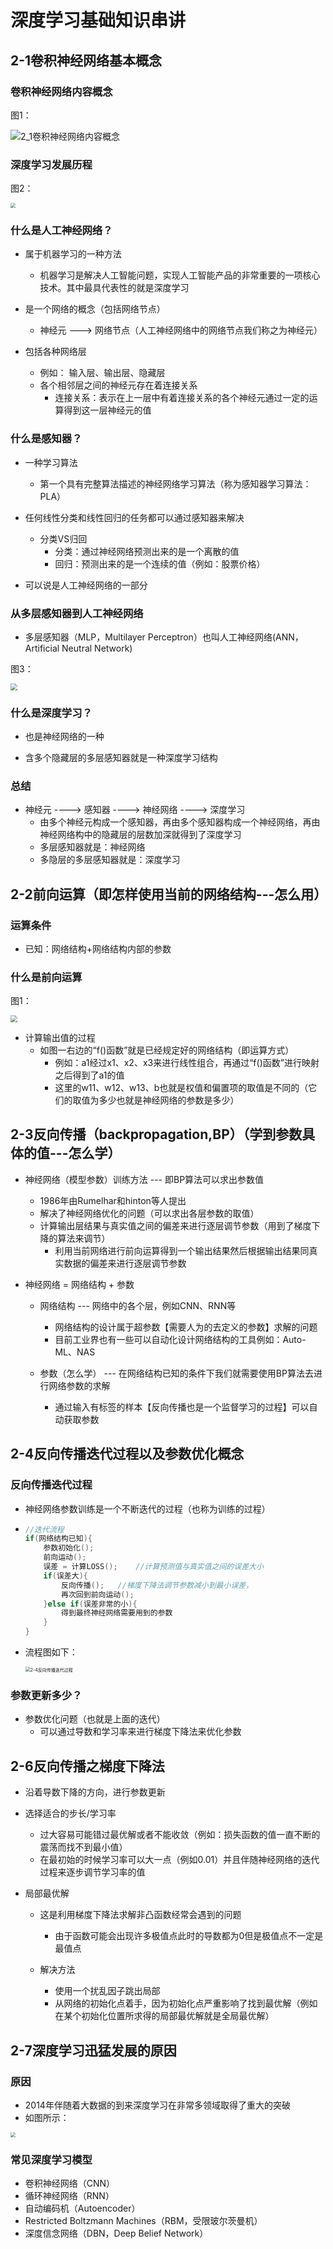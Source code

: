 # 深度学习基础知识串讲

## 2-1卷积神经网络基本概念

### 卷积神经网络内容概念

图1：

![2_1卷积神经网络内容概念](https://github.com/small-k9/NoteBook/blob/main/GraduationDesign/FaceRecognition/Fundamentals_Of_DeepLearning/image/2_1%E5%8D%B7%E7%A7%AF%E7%A5%9E%E7%BB%8F%E7%BD%91%E7%BB%9C%E5%86%85%E5%AE%B9%E6%A6%82%E5%BF%B5.PNG?raw=true)

### 深度学习发展历程

图2：

<img src="https://github.com/small-k9/NoteBook/blob/main/GraduationDesign/FaceRecognition/Fundamentals_Of_DeepLearning/image/2_1%E6%B7%B1%E5%BA%A6%E5%AD%A6%E4%B9%A0%E5%8F%91%E5%B1%95%E5%8E%86%E7%A8%8B.PNG?raw=true" style="zoom:50%;" />

### 什么是人工神经网络？

* 属于机器学习的一种方法
  * 机器学习是解决人工智能问题，实现人工智能产品的非常重要的一项核心技术。其中最具代表性的就是深度学习

* 是一个网络的概念（包括网络节点）
  * 神经元    --->    网络节点（人工神经网络中的网络节点我们称之为神经元）

* 包括各种网络层
  * 例如： 输入层、输出层、隐藏层
  * 各个相邻层之间的神经元存在着连接关系
    * 连接关系：表示在上一层中有着连接关系的各个神经元通过一定的运算得到这一层神经元的值

### 什么是感知器？

* 一种学习算法
  * 第一个具有完整算法描述的神经网络学习算法（称为感知器学习算法：PLA）

* 任何线性分类和线性回归的任务都可以通过感知器来解决
  * 分类VS归回
    * 分类：通过神经网络预测出来的是一个离散的值
    * 回归：预测出来的是一个连续的值（例如：股票价格）

* 可以说是人工神经网络的一部分

### 从多层感知器到人工神经网络

* 多层感知器（MLP，Multilayer Perceptron）也叫人工神经网络(ANN，Artificial Neutral Network)

图3：

<img src="https://github.com/small-k9/NoteBook/blob/main/GraduationDesign/FaceRecognition/Fundamentals_Of_DeepLearning/image/2-1%E5%A4%9A%E5%B1%82%E6%84%9F%E7%9F%A5%E5%99%A8%E5%88%B0%E4%BA%BA%E5%B7%A5%E7%A5%9E%E7%BB%8F%E7%BD%91%E7%BB%9C.PNG?raw=true" style="zoom: 67%;" />

### 什么是深度学习？

* 也是神经网络的一种

* 含多个隐藏层的多层感知器就是一种深度学习结构

### 总结

* 神经元	---->	感知器	---->	神经网络	---->	深度学习
  * 由多个神经元构成一个感知器，再由多个感知器构成一个神经网络，再由神经网络构中的隐藏层的层数加深就得到了深度学习
  * 多层感知器就是：神经网络
  * 多隐层的多层感知器就是：深度学习



## 2-2前向运算（即怎样使用当前的网络结构---怎么用）

### 运算条件

* 已知：网络结构+网络结构内部的参数

### 什么是前向运算

图1：

<img src="https://github.com/small-k9/NoteBook/blob/main/GraduationDesign/FaceRecognition/Fundamentals_Of_DeepLearning/image/2-2%E5%89%8D%E5%90%91%E8%BF%90%E7%AE%97%E8%BE%93%E5%87%BA%E8%BF%87%E7%A8%8B.PNG?raw=true" style="zoom: 67%;" />

* 计算输出值的过程
  * 如图一右边的“f()函数”就是已经规定好的网络结构（即运算方式）
    * 例如：a1经过x1、x2、x3来进行线性组合，再通过“f()函数”进行映射之后得到了a1的值
    * 这里的w11、w12、w13、b也就是权值和偏置项的取值是不同的（它们的取值为多少也就是神经网络的参数是多少）



## 2-3反向传播（backpropagation,BP）（学到参数具体的值---怎么学）

* 神经网络（模型参数）训练方法	---	即BP算法可以求出参数值
  * 1986年由Rumelhar和hinton等人提出
  * 解决了神经网络优化的问题（可以求出各层参数的取值）
  * 计算输出层结果与真实值之间的偏差来进行逐层调节参数（用到了梯度下降的算法来调节）
    * 利用当前网络进行前向运算得到一个输出结果然后根据输出结果同真实数据的偏差来进行逐层调节参数

* 神经网络 = 网络结构 + 参数

  * 网络结构	---	网络中的各个层，例如CNN、RNN等
    * 网络结构的设计属于超参数【需要人为的去定义的参数】求解的问题
    * 目前工业界也有一些可以自动化设计网络结构的工具例如：Auto-ML、NAS

  * 参数（怎么学）    ---    在网络结构已知的条件下我们就需要使用BP算法去进行网络参数的求解
    * 通过输入有标签的样本【反向传播也是一个监督学习的过程】可以自动获取参数



## 2-4反向传播迭代过程以及参数优化概念

### 反向传播迭代过程

* 神经网络参数训练是一个不断迭代的过程（也称为训练的过程）

* ~~~c
  //迭代流程
  if(网络结构已知){
      参数初始化();
      前向运动();
      误差 = 计算LOSS();	//计算预测值与真实值之间的误差大小
      if(误差大){
          反向传播();	//梯度下降法调节参数减小到最小误差，
          再次回到前向运动();
      }else if(误差非常的小){
          得到最终神经网络需要用到的参数
      }
  }
  ~~~

* 流程图如下：

  <img src="https://github.com/small-k9/NoteBook/blob/main/GraduationDesign/FaceRecognition/Fundamentals_Of_DeepLearning/image/2-4%E5%8F%8D%E5%90%91%E4%BC%A0%E6%92%AD%E8%BF%AD%E4%BB%A3%E8%BF%87%E7%A8%8B.PNG?raw=true" alt="2-4反向传播迭代过程" style="zoom: 50%;" />

### 参数更新多少？

* 参数优化问题（也就是上面的迭代）
  * 可以通过导数和学习率来进行梯度下降法来优化参数



## 2-6反向传播之梯度下降法

* 沿着导数下降的方向，进行参数更新
* 选择适合的步长/学习率
  * 过大容易可能错过最优解或者不能收敛（例如：损失函数的值一直不断的震荡而找不到最小值）
  * 在最初始的时候学习率可以大一点（例如0.01）并且伴随神经网络的迭代过程来逐步调节学习率的值

* 局部最优解

  * 这是利用梯度下降法求解非凸函数经常会遇到的问题
    * 由于函数可能会出现许多极值点此时的导数都为0但是极值点不一定是最值点

  * 解决方法
    * 使用一个扰乱因子跳出局部
    * 从网络的初始化点着手，因为初始化点严重影响了找到最优解（例如在某个初始化位置所求得的局部最优解就是全局最优解）



## 2-7深度学习迅猛发展的原因

### 原因

* 2014年伴随着大数据的到来深度学习在非常多领域取得了重大的突破
* 如图所示：

<img src="https://github.com/small-k9/NoteBook/blob/main/GraduationDesign/FaceRecognition/Fundamentals_Of_DeepLearning/image/2-7%E6%B7%B1%E5%BA%A6%E5%AD%A6%E4%B9%A0%E5%8F%91%E5%B1%95%E8%BF%85%E7%8C%9B%E7%9A%84%E5%8E%9F%E5%9B%A0.PNG?raw=true" style="zoom: 50%;" />

### 常见深度学习模型

* 卷积神经网络（CNN）
* 循环神经网络（RNN）
* 自动编码机（Autoencoder）
* Restricted Boltzmann Machines（RBM，受限玻尔茨曼机）
* 深度信念网络（DBN，Deep Belief Network）
